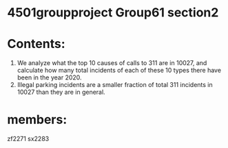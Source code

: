 4501groupproject   Group61  section2
=====================================
# Contents:
1. We analyze what the top 10 causes of calls to 311 are in 10027, and calculate how many total incidents of each of these 10 types there have been in the year 2020.
2. Illegal parking incidents are a smaller fraction of total 311 incidents in 10027 than they are in general.
# members:
zf2271
sx2283
